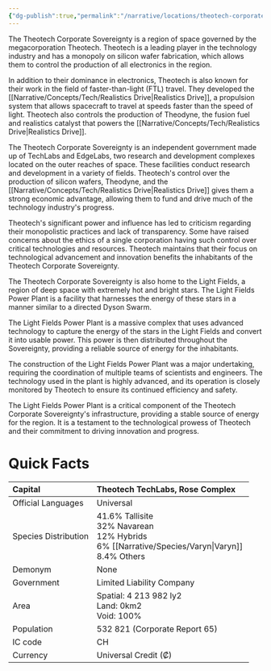 ```yaml
---
{"dg-publish":true,"permalink":"/narrative/locations/theotech-corporate-sovereignty/","dgPassFrontmatter":true}
---
```



The Theotech Corporate Sovereignty is a region of space governed by the megacorporation Theotech. Theotech is a leading player in the technology industry and has a monopoly on silicon wafer fabrication, which allows them to control the production of all electronics in the region.

In addition to their dominance in electronics, Theotech is also known for their work in the field of faster-than-light (FTL) travel. They developed the [[Narrative/Concepts/Tech/Realistics Drive\|Realistics Drive]], a propulsion system that allows spacecraft to travel at speeds faster than the speed of light. Theotech also controls the production of Theodyne, the fusion fuel and realistics catalyst that powers the [[Narrative/Concepts/Tech/Realistics Drive\|Realistics Drive]].

The Theotech Corporate Sovereignty is an independent government made up of TechLabs and EdgeLabs, two research and development complexes located on the outer reaches of space. These facilities conduct research and development in a variety of fields. Theotech's control over the production of silicon wafers, Theodyne, and the [[Narrative/Concepts/Tech/Realistics Drive\|Realistics Drive]] gives them a strong economic advantage, allowing them to fund and drive much of the technology industry's progress.

Theotech's significant power and influence has led to criticism regarding their monopolistic practices and lack of transparency. Some have raised concerns about the ethics of a single corporation having such control over critical technologies and resources. Theotech maintains that their focus on technological advancement and innovation benefits the inhabitants of the Theotech Corporate Sovereignty.

The Theotech Corporate Sovereignty is also home to the Light Fields, a region of deep space with extremely hot and bright stars. The Light Fields Power Plant is a facility that harnesses the energy of these stars in a manner similar to a directed Dyson Swarm.

The Light Fields Power Plant is a massive complex that uses advanced technology to capture the energy of the stars in the Light Fields and convert it into usable power. This power is then distributed throughout the Sovereignty, providing a reliable source of energy for the inhabitants.

The construction of the Light Fields Power Plant was a major undertaking, requiring the coordination of multiple teams of scientists and engineers. The technology used in the plant is highly advanced, and its operation is closely monitored by Theotech to ensure its continued efficiency and safety.

The Light Fields Power Plant is a critical component of the Theotech Corporate Sovereignty's infrastructure, providing a stable source of energy for the region. It is a testament to the technological prowess of Theotech and their commitment to driving innovation and progress.

# Quick Facts

|    Capital                 |    Theotech TechLabs, Rose Complex<br>                                                                                                                                                      |
|:---------------------------|:--------------------------------------------------------------------------------------------------------------------------------------------------------------------------------------------|
|    Official Languages      |    Universal                                                                                                                                                                                |
|    Species Distribution    | <div>41.6% Tallisite&nbsp;</div><div>32% Navarean</div><div>12% Hybrids&nbsp;</div><div>6% [[Narrative/Species/Varyn\|Varyn]]&nbsp;</div><div>8.4% Others<br> </div>                                                     |
|    Demonym                 | None                                                                                                                                                                                        |
|    Government              |    Limited Liability Company                                                                                                                                                                |
|    Area                    | Spatial: 4 213 982 ly2&nbsp;<div>Land: 0km2&nbsp;</div><div>Void: 100%<br>                                                                               </div>                             |
|    Population              |                                                                                                                                                               532 821 (Corporate Report 65) |
|    IC code                 |    CH                                                                                                                                                                                       |
|    Currency                |  Universal Credit (₡)                                                                                                                                                                       |  